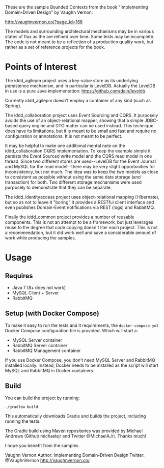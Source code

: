 These are the sample Bounded Contexts from the book
"Implementing Domain-Driven Design" by Vaughn Vernon:

http://vaughnvernon.co/?page_id=168

The models and surrounding architectural mechanisms
may be in various states of flux as the are refined
over time. Some tests may be incomplete. The code is
not meant to be a reflection of a production quality
work, but rather as a set of reference projects for
the book.

Points of Interest
==================

The iddd_agilepm project uses a key-value store as
its underlying persistence mechanism, and in particular
is LevelDB. Actually the LevelDB in use is a pure Java
implementation: https://github.com/dain/leveldb

Currently iddd_agilepm doesn't employ a container of
any kind (such as Spring).

The iddd_collaboration project uses Event Sourcing and
CQRS. It purposely avoids the use of an object-relational
mapper, showing that a simple JDBC-based query engine
and DTO matter can be used instead. This technique does
have its limitations, but it is meant to be small and fast
and require no configuration or annotations. It is not
meant to be perfect.

It may be helpful to make one additional mental note on
the iddd_collaboration CQRS implementation. To keep the
example simple it persists the Event Sourced write model
and the CQRS read model in one thread. Since two different
stores are used--LevelDB for the Event Journal and MySQL
for the read model--there may be very slight opportunities
for inconsistency, but not much. The idea was to keep the
two models as close to consistent as possible without
using the same data storage (and transaction) for both.
Two different storage mechanisms were used purposely to
demonstrate that they can be separate.

The iddd_identityaccess project uses object-relational
mapping (Hibernate), but so as not to leave it "boring" it
provides a RESTful client interface and even publishes
Domain-Event notifications via REST (logs) and RabbitMQ.

Finally the iddd_common project provides a number of reusable
components. This is not an attempt to be a framework, but
just leverages reuse to the degree that code copying doesn't
liter each project. This is not a recommendation, but it
did work well and save a considerable amount of work while
producing the samples.

Usage
=====

Requires
--------

- Java 7 (8+ does not work)
- MySQL Client + Server
- RabbitMQ

Setup (with Docker Compose)
---------------------------

To make it easy to run the tests and it requirements,
the `docker-compose.yml` Docker Compose configuration
file is provided. Which will start a:
- MySQL Server container
- RabbitMQ Server container
- RabbitMQ Management container

If you use Docker Compose, you don't need
MySQL Server and RabbitMQ installed locally. Instead,
Docker needs to be installed as the script will start
MySQL and RabbitMQ in Docker containers.

Build
------

You can build the project by running:

```
./gradlew build
```

This automatically downloads Gradle and builds the project, including running the tests.

The Gradle build using Maven repositories was provided by
Michael Andrews (Github michaelajr and Twitter @MichaelAJr).
Thanks much!


I hope you benefit from the samples.

Vaughn Vernon
Author: Implementing Domain-Driven Design
Twitter: @VaughnVernon
http://vaughnvernon.co/
